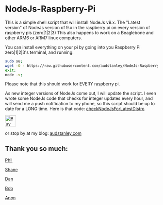 # NodeJs-Raspberry-Pi
This is a simple shell script that will install NodeJs v9.x.  The "Latest version" of NodeJs version of 9.x in the raspberry pi on every version of raspberry pis (zero|1|2|3) This also happens to work on a Beaglebone and other ARM6 or ARM7 linux computers.<p>
You can install everything on your pi by going into you Raspberry Pi zero|1|2|3's terminal, and running: <p>

```sh
sudo su;
wget -O - https://raw.githubusercontent.com/audstanley/NodeJs-Raspberry-Pi/master/Install-Node.sh | bash;
exit;
node -v;

```
<p>

Please note that this should work for EVERY raspberry pi.

As new integer versions of NodeJs come out, I will update the script.  I even wrote some NodeJs code that checks for integer updates every hour, and will send me a push notification to my phone, so this script should be up to date for a LONG time.  Here is that code:
[checkNodeJsForLatestDistro](https://github.com/audstanley/checkNodeJsForLatestDistro)

<a href='https://ko-fi.com/A687KA8' target='_blank'><img height='36' style='border:0px;height:36px;' src='https://az743702.vo.msecnd.net/cdn/kofi4.png?v=f' border='0' alt='Buy Me a Coffee at ko-fi.com' /></a>

or stop by at my blog: [audstanley.com](http://www.audstanley.com)


## Thank you so much:

[Phil](https://Ko-fi.com/home/coffeeshop?txid=ea3fc9e8-1e81-4198-a555-a595e3eeae76&mode=public&img=ogsomeoneboughtme)

[Shane](https://Ko-fi.com/home/coffeeshop?txid=c0356500-6d0d-452f-a93e-2974f8987e26&mode=public&img=ogsomeoneboughtme)

[Dan](https://Ko-fi.com/home/coffeeshop?txid=d486abde-c02d-454f-a602-025672a835c8&mode=public&img=ogsomeoneboughtme)

[Bob](https://Ko-fi.com/home/coffeeshop?txid=98c46da8-45bb-478d-b44e-df9257b87edb&mode=public&img=ogsomeoneboughtme)

[Anon](https://Ko-fi.com/home/coffeeshop?txid=e119b3ef-4171-4beb-a2dc-97d67bf09122&mode=public&img=ogsomeoneboughtme)
